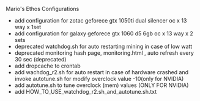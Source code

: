 Mario's Ethos Configurations
- add configuration for zotac geforece gtx 1050ti dual silencer oc x 13 way x 1set
- add configuration for galaxy geforece gtx 1060 d5 6gb oc x 13 way x 2 sets
- deprecated watchdog.sh for auto restarting mining in case of low watt
- deprecated monitoring hash page, monitoring.html , auto refresh every 30 sec (deprecated)
- add dropcache to crontab
- add wachdog_r2.sh for auto restart in case of hardware crashed and invoke autotune.sh for modify overclock value -10(only for NVIDIA)
- add autotune.sh to tune overclock (mem) values (ONLY FOR NVIDIA)
- add HOW_TO_USE_watchdog_r2.sh_and_autotune.sh.txt
